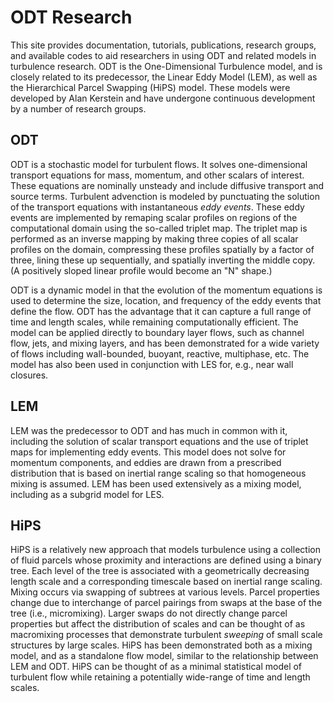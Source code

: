 ODT Research
=============================

This site provides documentation, tutorials, publications, research groups, and available codes to aid researchers in using ODT and related models in turbulence research. ODT is the One-Dimensional Turbulence model, and is closely related to its predecessor, the Linear Eddy Model (LEM), as well as the Hierarchical Parcel Swapping (HiPS) model. These models were developed by Alan Kerstein and have undergone continuous development by a number of research groups.

## ODT

ODT is a stochastic model for turbulent flows. It solves one-dimensional transport equations for mass, momentum, and other scalars of interest. These equations are nominally unsteady and include diffusive transport and source terms. Turbulent advenction is modeled by punctuating the solution of the transport equations with instantaneous *eddy events*. These eddy events are implemented by remaping scalar profiles on regions of the computational domain using the so-called triplet map. The triplet map is performed as an inverse mapping by making three copies of all scalar profiles on the domain, compressing these profiles spatially by a factor of three, lining these up sequentially, and spatially inverting the middle copy. (A positively sloped linear profile would become an "N" shape.) 

ODT is a dynamic model in that the evolution of the momentum equations is used to determine the size, location, and frequency of the eddy events that define the flow. ODT has the advantage that it can capture a full range of time and length scales, while remaining computationally efficient. The model can be applied directly to boundary layer flows, such as channel flow, jets, and mixing layers, and has been demonstrated for a wide variety of flows including wall-bounded, buoyant, reactive, multiphase, etc. The model has also been used in conjunction with LES for, e.g., near wall closures.  

## LEM

LEM was the predecessor to ODT and has much in common with it, including the solution of scalar transport equations and the use of triplet maps for implementing eddy events. This model does not solve for momentum components, and eddies are drawn from a prescribed distribution that is based on inertial range scaling so that homogeneous mixing is assumed. LEM has been used extensively as a mixing model, including as a subgrid model for LES. 

## HiPS

HiPS is a relatively new approach that models turbulence using a collection of fluid parcels whose proximity and interactions are defined using a binary tree. Each level of the tree is associated with a geometrically decreasing length scale and a corresponding timescale based on inertial range scaling. Mixing occurs via swapping of subtrees at various levels. Parcel properties change due to interchange of parcel pairings from swaps at the base of the tree (i.e., micromixing). Larger swaps do not directly change parcel properties but affect the distribution of scales and can be thought of as macromixing processes that demonstrate turbulent *sweeping* of small scale structures by large scales. HiPS has been demonstrated both as a mixing model, and as a standalone flow model, similar to the relationship between LEM and ODT. HiPS can be thought of as a minimal statistical model of turbulent flow while retaining a potentially wide-range of time and length scales.
